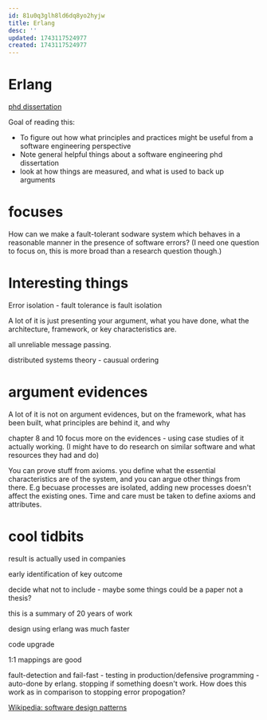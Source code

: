 ```yaml
---
id: 81u0q3glh8ld6dq8yo2hyjw
title: Erlang
desc: ''
updated: 1743117524977
created: 1743117524977
---
```

# Erlang

[phd dissertation](https://erlang.org/download/armstrong_thesis_2003.pdf)


Goal of reading this: 
- To figure out how what principles and practices might be useful from a software engineering perspective
- Note general helpful things about a software engineering phd dissertation
- look at how things are measured, and what is used to back up arguments


# focuses

How can we make a fault-tolerant sodware system which behaves in a reasonable manner in the presence of software errors?
(I need one question to focus on, this is more broad than a research question though.)


# Interesting things

Error isolation - fault tolerance is fault isolation

A lot of it is just presenting your argument, what you have done, what the architecture, framework, or key characteristics are.

all unreliable message passing.

distributed systems theory - causual ordering


# argument evidences

A lot of it is not on argument evidences, but on the framework, what has been built, what principles are behind it, and why

chapter 8 and 10 focus more on the evidences - using case studies of it actually working. (I might have to do research on similar software and what resources they had and do)

You can prove stuff from axioms. you define what the essential characteristics are of the system, and you can argue other things from there. E.g becuase processes are isolated, adding new processes doesn't affect the existing ones. Time and care must be taken to define axioms and attributes.





# cool tidbits

result is actually used in companies

early identification of key outcome

decide what not to include - maybe some things could be a paper not a thesis?

this is a summary of 20 years of work

design using erlang was much faster

code upgrade


1:1 mappings are good

fault-detection and fail-fast - testing in production/defensive programming - auto-done by erlang. stopping if something doesn't work. How does this work as in comparison to stopping error propogation?

[Wikipedia: software design patterns](https://en.wikipedia.org/wiki/Software_design_pattern)